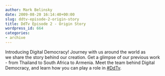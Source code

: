 ```yaml
---
author: Mark Belinsky
date: 2009-08-20 16:14:40+00:00
slug: ddtv-episode-2-origin-story
title: DdTv Episode 2 - Origin Story
wordpress_id: 664
categories:
- archive
---
```




Introducing Digital Democracy! Journey with us around the world as we share the story behind our creation. Get a glimpse of our previous work - from Thailand to South Africa to Armenia. Meet the team behind Digital Democracy, and learn how you can play a role in [#DdTv](http://twitter.com/search?q=%23DdTv).
